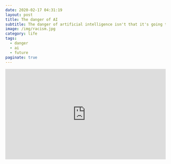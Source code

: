 ```yaml
---
date: 2020-02-17 04:31:19
layout: post
title: The danger of AI
subtitle: The danger of artificial intelligence isn't that it's going to rebel against us.
image: /img/racism.jpg
category: life
tags:
  - danger
  - ai
  - future
paginate: true
---
```


<div style="max-width:854px"><div style="position:relative;height:0;padding-bottom:56.25%"><iframe src="https://embed.ted.com/talks/janelle_shane_the_danger_of_ai_is_weirder_than_you_think" width="854" height="480" style="position:absolute;left:0;top:0;width:100%;height:100%" frameborder="0" scrolling="no" allowfullscreen></iframe></div></div>